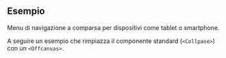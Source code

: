 ## Esempio

Menu di navigazione a comparsa per dispositivi come tablet o smartphone.

A seguire un esempio che rimpiazza il componente standard (`<Collpase>`) con un `<Offcanvas>`.

<!-- STORY -->
